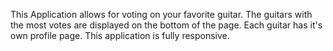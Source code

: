 This Application allows for voting on your favorite guitar. The guitars with the most votes are displayed on the bottom of the page. Each guitar has it's own profile page. This application is fully responsive. 